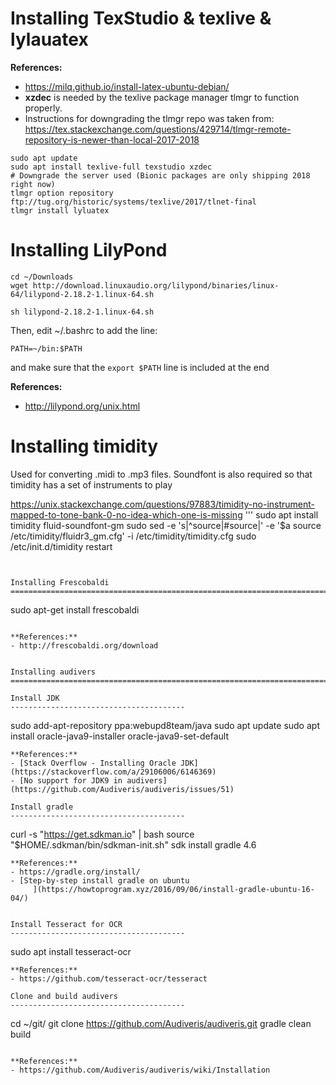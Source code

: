 
Installing TexStudio & texlive & lylauatex
==============================================================================
**References:**
- https://milq.github.io/install-latex-ubuntu-debian/
- **xzdec** is needed by the texlive package manager tlmgr to function
  properly.
- Instructions for downgrading the tlmgr repo was taken from:
  https://tex.stackexchange.com/questions/429714/tlmgr-remote-repository-is-newer-than-local-2017-2018
```
sudo apt update
sudo apt install texlive-full texstudio xzdec
# Downgrade the server used (Bionic packages are only shipping 2018 right now)
tlmgr option repository ftp://tug.org/historic/systems/texlive/2017/tlnet-final
tlmgr install lyluatex
```


Installing LilyPond
==============================================================================


```
cd ~/Downloads
wget http://download.linuxaudio.org/lilypond/binaries/linux-64/lilypond-2.18.2-1.linux-64.sh

sh lilypond-2.18.2-1.linux-64.sh

```

Then, edit ~/.bashrc to add the line:
```
PATH=~/bin:$PATH
```
and make sure that the `export $PATH` line is included at the end

**References:**
- http://lilypond.org/unix.html

Installing timidity
==============================================================================
Used for converting .midi to .mp3 files.
Soundfont is also required so that timidity has a set of instruments to play

https://unix.stackexchange.com/questions/97883/timidity-no-instrument-mapped-to-tone-bank-0-no-idea-which-one-is-missing
'''
sudo apt install timidity fluid-soundfont-gm
sudo sed -e 's|^source|#source|' -e '$a source /etc/timidity/fluidr3_gm.cfg' -i /etc/timidity/timidity.cfg
sudo /etc/init.d/timidity restart
```


Installing Frescobaldi
==============================================================================

```
sudo apt-get install frescobaldi
```

**References:**
- http://frescobaldi.org/download


Installing audivers
==============================================================================

Install JDK
---------------------------------------
```
sudo add-apt-repository ppa:webupd8team/java
sudo apt update
sudo apt install oracle-java9-installer oracle-java9-set-default
```
**References:**
- [Stack Overflow - Installing Oracle JDK](https://stackoverflow.com/a/29106006/6146369)
- [No support for JDK9 in audivers](https://github.com/Audiveris/audiveris/issues/51)

Install gradle
---------------------------------------
```
curl -s "https://get.sdkman.io" | bash
source "$HOME/.sdkman/bin/sdkman-init.sh"
sdk install gradle 4.6
```
**References:**
- https://gradle.org/install/
- [Step-by-step install gradle on ubuntu
     ](https://howtoprogram.xyz/2016/09/06/install-gradle-ubuntu-16-04/)


Install Tesseract for OCR
---------------------------------------
```
sudo apt install tesseract-ocr
```
**References:**
- https://github.com/tesseract-ocr/tesseract

Clone and build audivers
---------------------------------------
```
cd ~/git/
git clone https://github.com/Audiveris/audiveris.git
gradle clean build
```

**References:**
- https://github.com/Audiveris/audiveris/wiki/Installation
